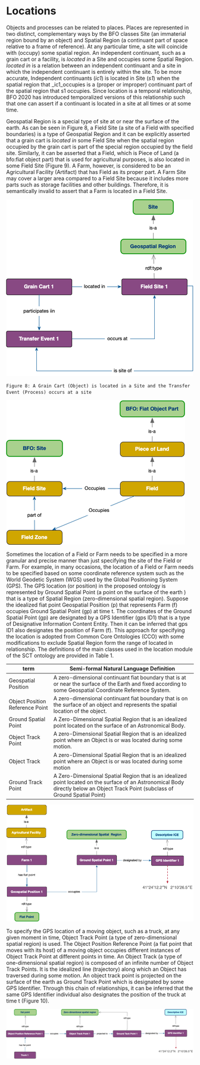 


# Locations 

Objects and processes can be related to places. Places are represented in two distinct, complementary ways by the BFO classes Site  (an immaterial region bound by an object) and Spatial Region  (a continuant part of space relative to a frame of reference). At any particular time, a site will coincide with (occupy) some spatial region. An independent continuant, such as a grain cart or a facility, is  _located in_  a Site  and occupies some Spatial Region.  _located in_  is a relation between an independent continuant and a site in which the independent continuant is entirely within the site. To be more accurate, Independent continuants  (_ic1_) is located in Site  (_s1_) when the spatial region that  _ic1_occupies is a (proper or improper) continuant part of the spatial region that s1 occupies. Since location is a temporal relationship, BFO 2020 has introduced temporalized versions of this relationship such that one can assert if a continuant is located in a site at all times or at some time.

Geospatial Region  is a special type of site at or near the surface of the earth. As can be seen in Figure  8, a Field Site  (a site of a Field with specified boundaries) is a type of Geospatial Region  and it can be explicitly asserted that a grain cart is  _located in_  some Field Site  when the spatial region occupied by the grain cart is part of the special region occupied by the field site. Similarly, it can be asserted that a Field, which is Piece of Land  (a bfo:fiat object part) that is used for agricultural purposes, is also located in some Field Site (Figure  9).  A Farm, however, is considered to be an Agricultural Facility  (Artifact) that has Field as its proper part. A Farm Site  may cover a larger area compared to a Field Site  because it includes more parts such as storage facilities and other buildings. Therefore, it is semantically invalid to assert that a Farm is located in a Field Site.


![A Grain Cart (Object) is located in a Site and the Transfer Event occurs at a site](https://github.com/InfoneerTXST/IOF-SupplyChain-WG/blob/master/Documentation%20%26%20Resources/images/location-3.png)

`Figure 8: A Grain Cart (Object) is located in a Site and the Transfer Event (Process) occurs at a site`



![](https://github.com/InfoneerTXST/IOF-SupplyChain-WG/blob/master/Documentation%20%26%20Resources/images/location-4.png)

Sometimes the location of a Field or Farm needs to be specified in a more granular and precise manner than just specifying the site of the Field or Farm. For example, in many occasions, the location of a Field or Farm needs to be specified based on some coordinate reference system such as the World Geodetic System (WGS) used by the Global Positioning System (GPS). The GPS location (or position) in the proposed ontology is represented  by Ground Spatial Point (a point on the surface of the earth ) that is a type of Spatial Region (zero-dimensional spatial region). Suppose the idealized fiat point Geospatial Position (p) that represents Farm (f) occupies Ground Spatial Point (gp) at time t. The coordinates of the Ground Spatial Point (gp) are designated by a GPS Identifier (gps ID1) that is a type of Designative Information Content Entity. Then it can be inferred that gps ID1 also designates the position of Farm (f). This approach for specifying the location is adopted from Common Core Ontologies (CCO) with some modifications to exclude Spatial Region form the range of located in relationship. The definitions of the main classes used in the location module of the SCT ontology are provided in Table 1.

| term | Semi-formal Natural Language Definition |
|--|--|
| Geospatial Position	| A zero-dimensional continuant fiat boundary that is at or near the surface of the Earth and fixed according to some Geospatial Coordinate Reference System.|
|Object Position Reference Point| A zero-dimensional continuant fiat boundary that is on the surface of an object and represents the spatial location of the object.|
|Ground Spatial Point|A Zero-Dimensional Spatial Region that is an idealized point located on the surface of an Astronomical Body.|
|Object Track Point|A zero-Dimensional Spatial Region that is an idealized point where an Object is or was located during some motion.|
|Object Track |A zero-Dimensional Spatial Region that is an idealized point where an Object is or was located during some motion|
|Ground Track Point|	A Zero-Dimensional Spatial Region that is an idealized point located on the surface of an Astronomical Body directly below an Object Track Point (subclass of Ground Spatial Point)|


![](https://github.com/InfoneerTXST/IOF-SupplyChain-WG/blob/master/Documentation%20%26%20Resources/images/location-1.png)

To specify the GPS location of a moving object, such as a truck, at any given moment in time, Object Track Point (a type of zero-dimensional spatial region) is used. The Object Position Reference Point (a fiat point that moves with its host) of a moving object occupies different instances of Object Track Point at different points in time. An Object Track (a type of one-dimensional spatial region) is composed of an infinite number of Object Track Points. It is the idealized line (trajectory) along which an Object has traversed during some motion. An object track point is projected on the surface of the earth as Ground Track Point which is designated by some GPS Identifier. Through this chain of relationships, it can be inferred that the same  GPS Identifier individual also designates the position of the truck at time t (Figure 10). 

![](https://github.com/InfoneerTXST/IOF-SupplyChain-WG/blob/master/Documentation%20%26%20Resources/images/location-2.png)

	
	
	
 

